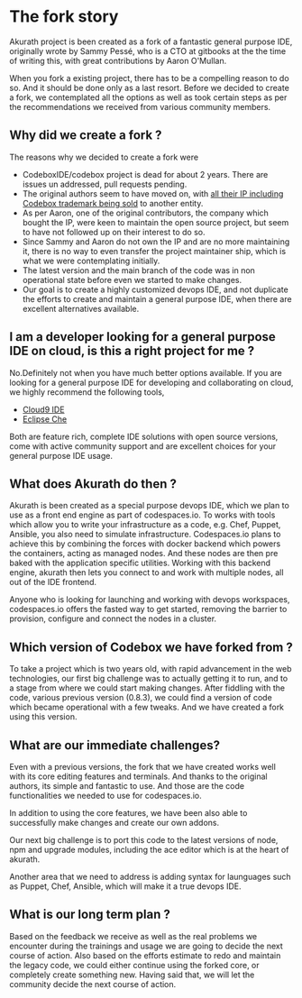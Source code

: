 # The fork story

Akurath project is been created  as a fork of a fantastic general purpose IDE, originally wrote by Sammy Pessé, who is a CTO at gitbooks at the the time of writing this,   with great contributions by Aaron O'Mullan.  

When you fork a existing project, there has to be a compelling reason to do so. And it should be done only as a last resort. Before we decided to create a fork, we contemplated all the options as well as took certain steps as per the recommendations we received from various community members. 

## Why did we create a fork ?

The reasons why we decided to create a fork were

  * CodeboxIDE/codebox project is dead for about 2 years. There are issues un addressed, pull requests pending.
  * The original authors seem to have moved on, with [all their IP including Codebox trademark being sold](https://www.shoretel.com/news/corvisa-acquires-codebox-enhance-open-source-tools-developers) to another entity.
  * As per Aaron, one of the original contributors,  the company which bought the IP, were keen to maintain the open source project, but seem to have not followed up on their interest to do so.
  * Since Sammy and Aaron do not own the IP and are no more maintaining it, there is no way to even transfer the project maintainer ship, which is what we were contemplating initially.
  * The latest version and the main branch of the code  was in non operational state before even we started to make changes.
  * Our goal is to create a highly customized devops IDE, and not duplicate the efforts to create and maintain a general purpose IDE, when there are excellent alternatives available.


## I am a developer looking for a general purpose IDE on cloud, is this a right project for me  ?

No.Definitely not when you have much better options available. If you are looking for a general purpose IDE for developing and collaborating on cloud, we highly recommend the following tools,

  * [Cloud9 IDE](https://c9.io/)
  * [Eclipse Che](http://www.eclipse.org/che/)

Both are feature rich, complete IDE solutions with open source versions, come with active community support and are excellent choices for your general purpose IDE usage.   

## What does Akurath do then ?  

Akurath is been created as a special purpose devops IDE, which we plan to use as a front end engine as part of codespaces.io. To works with tools which allow you to write your infrastructure as a code, e.g. Chef, Puppet, Ansible, you also need to simulate infrastructure.  Codespaces.io plans to achieve this by combining the forces with docker backend which powers the containers, acting as managed nodes. And these nodes are then pre baked with the application specific utilities.   Working with this backend engine, akurath then lets you connect to and work with multiple nodes, all out of the IDE frontend.

Anyone who is looking for launching and working with  devops workspaces, codespaces.io offers the fasted way to get started, removing the barrier to provision, configure and connect the nodes in a cluster.

## Which version  of Codebox we have forked from ?

To take a project which is two years old, with  rapid advancement in the web technologies, our first big challenge was to actually getting it to run, and to a stage from where we could start making changes. After fiddling with the code, various previous version (0.8.3), we could find a version of code which became operational with a few tweaks.  And we have created a fork using this version.


## What are our immediate challenges?

Even with a previous versions, the fork that we have created works well with its core editing features and terminals. And thanks to the original authors, its simple and fantastic to use.  And those are the code functionalities we needed to  use for codespaces.io.  

In addition to using the core features, we have been also able to successfully make changes and create our own addons.

Our next big challenge is to port this code to the latest versions of node, npm  and upgrade modules, including the ace editor which is at the heart of akurath.

Another area that we need to address is adding syntax for launguages such as Puppet, Chef, Ansible, which will make it  a true devops IDE. 

## What is our long term plan ?

Based on the feedback we receive as well as the real problems we encounter during the trainings and usage  we are going to decide the next course of action. Also based on the efforts estimate to redo and maintain the legacy code, we could either continue using the forked core, or completely create something new. Having said that, we will let the community decide the next course of action.
